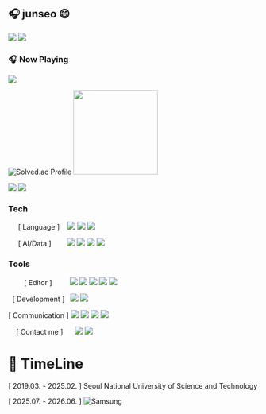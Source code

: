 ## 🎧 junseo 😄
<img src="https://img.shields.io/badge/🎵_Music_Lover-9cf?style=flat-square">
<img src="https://img.shields.io/badge/🌙_Night_Coder-2b2b2b?style=flat-square&logo=github&logoColor=white">


### 🎧 Now Playing
<img src="https://img.shields.io/badge/🎧 Now_Playing_-_jisokuryClub_Neoguri_-1ED760?style=plastic&logo=spotify&logoColor=white"/>



![Solved.ac Profile](http://mazassumnida.wtf/api/v2/generate_badge?boj=mabr0ther) <img height="170em" src="https://github-readme-stats.vercel.app/api?username=hello-earth123&show_icons=true&theme=github_dark&count_private=true">
</a>

<img src="https://topsolved.mayonedev.com/api/boj?handle=mabr0ther&row=10&base_color=platinum"> <img src="http://mazandi.herokuapp.com/api?handle=mabr0ther&theme=Dark"/>
</p>

### Tech
&nbsp;&nbsp;&nbsp;&nbsp;&nbsp;[ Language ]&nbsp;&nbsp;&nbsp;
<a align="left">
  <img src="https://img.shields.io/badge/C-A8B9CC?style=badge&logo=c&logoColor=white">
  <img src="https://img.shields.io/badge/C++-00599C?style=badge&logo=cplusplus&logoColor=white">
  <img src="https://img.shields.io/badge/Python-3776AB?style=badge&logo=python&logoColor=white">
</p>

&nbsp;&nbsp;&nbsp;&nbsp;&nbsp;[ AI/Data ]&nbsp;&nbsp;&nbsp;&nbsp;&nbsp;&nbsp;&nbsp;
<a align="left">
<img src="https://img.shields.io/badge/Pandas-150458?style=flat-square&logo=pandas&logoColor=white" /> 
<img src="https://img.shields.io/badge/NumPy-013243?style=flat-square&logo=numpy&logoColor=white" /> 
<img src="https://img.shields.io/badge/keras-D00000?style=flat-square&logo=keras&logoColor=white" /> 
<img src="https://img.shields.io/badge/Matplotlib-11557C?style=flat-square&logo=matplotlib&logoColor=white" /> 


### Tools
&nbsp;&nbsp;&nbsp;&nbsp;&nbsp;&nbsp;&nbsp;&nbsp;[ Editor ]&nbsp;&nbsp;&nbsp;&nbsp;&nbsp;&nbsp;&nbsp;&nbsp;
<a align="left">
  <img src="https://img.shields.io/badge/VSCode-2C2C32?style=badge&logo=visual-studio-code&logoColor=22ABF3">
  <img src="https://img.shields.io/badge/PyCharm-000000?style=badge&logo=pycharm&logoColor=white">
  <img src="https://img.shields.io/badge/Vim-019733?style=badge&logo=vim&logoColor=white">
  <img src="https://img.shields.io/badge/Jupyter-F37626?style=badge&logo=jupyter&logoColor=white">
  <img src="https://img.shields.io/badge/Colab-F9AB00?style=badge&logo=google-colab&logoColor=white">
</p>

&nbsp;&nbsp;[ Development ]&nbsp;&nbsp;
<a align="left">
  <img src="https://img.shields.io/badge/Git-F05033?style=badge&logo=git&logoColor=white">
  <img src="https://img.shields.io/badge/GitHub-181717?style=badge&logo=github&logoColor=white">
</p>

[ Communication ]
<a align="left">
  <img src="https://img.shields.io/badge/Markdown-000000?style=badge&logo=markdown&logoColor=white">
  <img src="https://img.shields.io/badge/Notion-F3F3F3?style=badge&logo=notion&logoColor=black">
  <img src="https://img.shields.io/badge/Mattermost-0058CC?style=badge&logo=mattermost&logoColor=white">
  <img src="https://img.shields.io/badge/discord-5865F2?style=badge&logo=discord&logoColor=white">
</p>

&nbsp;&nbsp;&nbsp;&nbsp;[ Contact me ]&nbsp;&nbsp;&nbsp;&nbsp;&nbsp;
<a align="left">
  <img src="https://img.shields.io/badge/kakaotalk-FFCD00?style=badge&logo=kakaotalk&logoColor=black">
<a href="https://instagram.com/papertowel_here" target="_blank">
  <img src="https://img.shields.io/badge/instagram-FF0069?style=flat&logo=instagram&logoColor=white">
</a>
</p>

# 📌 TimeLine
[ 2019.03. - 2025.02. ] Seoul National University of Science and Technology

[ 2025.07. - 2026.06. ] ![Samsung](https://img.shields.io/badge/SSAFY-1428A0?&style=for-the-badge&logo=samsung&logoColor=white)  


<!--
**hello-earth123/hello-earth123** is a ✨ _special_ ✨ repository because its `README.md` (this file) appears on your GitHub profile.



Here are some ideas to get you started:

- 🔭 I’m currently working on ...
- 🌱 I’m currently learning ...
- 👯 I’m looking to collaborate on ...
- 🤔 I’m looking for help with ...
- 💬 Ask me about ...
- 📫 How to reach me: ...
- 😄 Pronouns: ...
- ⚡ Fun fact: ...
-->
